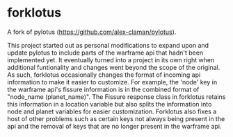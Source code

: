 # forklotus
A fork of pylotus (https://github.com/alex-claman/pylotus). 

This project started out as personal modifications to expand upon and update pylotus to include parts of the warframe api that hadn't been implemented yet. It eventually turned into a project in its own right when additional funtionality and changes went beyond the scope of the original. As such, forklotus occasionally changes the format of incoming api information to make it easier to customize. For example, the 'node' key in the warframe api's fissure information is in the combined format of "node_name (planet_name)". The Fissure response class in forklotus retains this information in a location variable but also splits the information into node and planet variables for easier customization. Forklotus also fixes a host of other problems such as certain keys not always being present in the api and the removal of keys that are no longer present in the warframe api.
